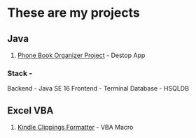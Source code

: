 # These are my projects

## Java
1. [Phone Book Organizer Project](https://github.com/mariojoshua/PhoneBookApp) - Destop App

### Stack - 
Backend - Java SE 16 
Frontend - Terminal
Database - HSQLDB

## Excel VBA
1. [Kindle Clippings Formatter](https://github.com/mariojoshua/KindleClippingsFormatter) - VBA Macro
  


